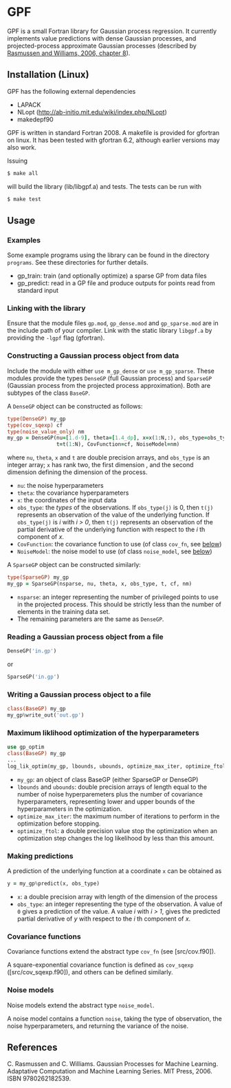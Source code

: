 # GPF

GPF is a small Fortran library for Gaussian process regression.  It currently
implements value predictions with dense Gaussian processes, and projected-process
approximate Gaussian processes (described by [Rasmussen and Williams, 2006, chapter 8](http://www.gaussianprocess.org/gpml/chapters/RW8.pdf)).

## Installation (Linux)

GPF has the following external dependencies

* LAPACK
* NLopt (http://ab-initio.mit.edu/wiki/index.php/NLopt)
* makedepf90

GPF is written in standard Fortran 2008.  A makefile is provided for gfortran on linux. 
It has been tested with gfortran 6.2, although earlier versions may also work.

Issuing
```sh
$ make all
```
will build the library (lib/libgpf.a) and tests.  The tests can be run with
```sh
$ make test
```

## Usage

### Examples

Some example programs using the library can be found in the directory `programs`.  See these 
directories for further details.
* gp_train: train (and optionally optimize) a sparse GP from data files
* gp_predict: read in a GP file and produce outputs for points read from standard input

### Linking with the library

Ensure that the module files `gp.mod`, `gp_dense.mod` and `gp_sparse.mod` are in the
include path of your compiler.  Link with the static library `libgpf.a` by providing 
the `-lgpf` flag (gfortran).

### Constructing a Gaussian process object from data

Include the module with either `use m_gp_dense` or `use m_gp_sparse`. These modules provide 
the types `DenseGP` (full Gaussian process) and `SparseGP` (Gaussian process from the 
projected process approximation).  Both are subtypes of the class `BaseGP`.

A `DenseGP` object can be constructed as follows:
```f90
type(DenseGP) my_gp
type(cov_sqexp) cf
type(noise_value_only) nm
my_gp = DenseGP(nu=[1.d-9], theta=[1.4_dp], x=x(1:N,:), obs_type=obs_type(1:N), 
                t=t(1:N), CovFunction=cf, NoiseModel=nm)
```
where `nu`, `theta`, `x` and `t` are double precision arrays, and `obs_type` is an integer 
array; `x` has rank two, the first dimension , and the second dimension defining the dimension of
the process.
* `nu`: the noise hyperparameters
* `theta`: the covariance hyperparameters
* `x`: the coordinates of the input data
* `obs_type`: the _types_ of the observations. If `obs_type(j)` is 0, then `t(j)` represents
an observation of the value of the underlying function.  If `obs_type(j)` is _i_ with _i > 0_, 
then `t(j)` represents an observation of the partial derivative of the underlying function with 
respect to the _i_ th component of _x_.
* `CovFunction`: the covariance function to use (of class `cov_fn`, see [below](#covariance-functions))
* `NoiseModel`: the noise model to use (of class `noise_model`, see [below](#noise-models))

A `SparseGP` object can be constructed similarly:
```f90
type(SparseGP) my_gp
my_gp = SparseGP(nsparse, nu, theta, x, obs_type, t, cf, nm)
```
* `nsparse`: an integer representing the number of privileged points to use in the projected 
process. This should be strictly less than the number of elements in the training data set.
* The remaining parameters are the same as `DenseGP`.

### Reading a Gaussian process object from a file

```f90
DenseGP('in.gp')
```
or
```f90
SparseGP('in.gp')
```

### Writing a Gaussian process object to a file

```f90
class(BaseGP) my_gp
my_gp%write_out('out.gp')
```

### Maximum liklihood optimization of the hyperparameters

```f90
use gp_optim
class(BaseGP) my_gp
...
log_lik_optim(my_gp, lbounds, ubounds, optimize_max_iter, optimize_ftol)
```
* `my_gp`: an object of class BaseGP (either SparseGP or DenseGP)
* `lbounds` and `ubounds`: double precision arrays of length equal to the number of noise 
hyperparemeters plus the number of covariance hyperparameters, representing lower and upper 
bounds of the hyperparameters in the optimization.
* `optimize_max_iter`: the maximum number of iterations to perform in the optimization before 
stopping.
* `optimize_ftol`: a double precision value stop the optimization when an optimization step 
changes the log likelihood by less than this amount.

### Making predictions

A prediction of the underlying function at a coordinate `x` can be obtained as
```f90
y = my_gp%predict(x, obs_type)
```
* `x`: a double precision array with length of the dimension of the process
* `obs_type`: an integer representing the type of the observation. A value of `0` gives a 
prediction of the value.  A value _i_ with _i > 1_, gives the predicted partial derivative of _y_
with respect to the _i_ th component of _x_.

### Covariance functions

Covariance functions extend the abstract type `cov_fn` (see [src/cov.f90]).

A square-exponential covariance function is defined as `cov_sqexp` ([src/cov_sqexp.f90]), and 
others can be defined similarly.

### Noise models

Noise models extend the abstract type `noise_model`.

A noise model contains a function `noise`, taking the type of observation, the noise hyperparameters,
and returning the variance of the noise.

## References

C. Rasmussen and C. Williams. Gaussian Processes for Machine Learning. Adaptative
Computation and Machine Learning Series. MIT Press, 2006. ISBN 9780262182539.




